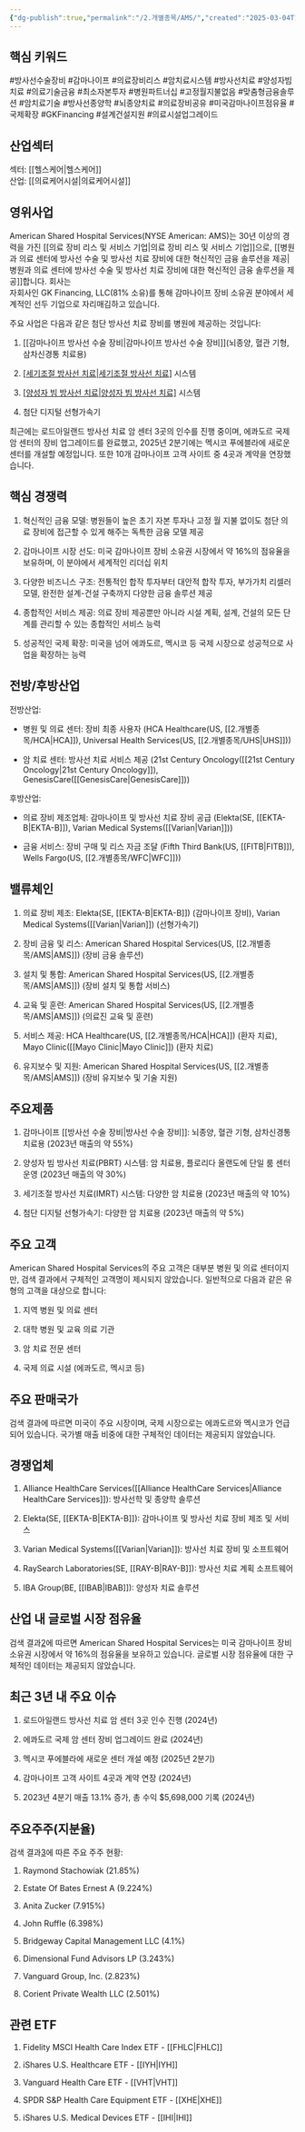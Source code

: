 ```yaml
---
{"dg-publish":true,"permalink":"/2.개별종목/AMS/","created":"2025-03-04T14:44:17.841+09:00","updated":"2025-06-03T20:05:57.642+09:00"}
---
```


## 핵심 키워드

#방사선수술장비 #감마나이프 #의료장비리스 #암치료시스템 #방사선치료 #양성자빔치료 #의료기술금융 #최소자본투자 #병원파트너십 #고정월지불없음 #맞춤형금융솔루션 #암치료기술 #방사선종양학 #뇌종양치료 #의료장비공유 #미국감마나이프점유율 #국제확장 #GKFinancing #설계건설지원 #의료시설업그레이드

## 산업섹터

섹터: [[헬스케어\|헬스케어]]  
산업: [[의료케어시설\|의료케어시설]]

## 영위사업

American Shared Hospital Services(NYSE American: AMS)는 30년 이상의 경력을 가진 [[의료 장비 리스 및 서비스 기업\|의료 장비 리스 및 서비스 기업]]으로, [[병원과 의료 센터에 방사선 수술 및 방사선 치료 장비에 대한 혁신적인 금융 솔루션을 제공\|병원과 의료 센터에 방사선 수술 및 방사선 치료 장비에 대한 혁신적인 금융 솔루션을 제공]]합니다. 회사는  
자회사인 GK Financing, LLC(81% 소유)를 통해 감마나이프 장비 소유권 분야에서 세계적인 선두 기업으로 자리매김하고 있습니다.

주요 사업은 다음과 같은 첨단 방사선 치료 장비를 병원에 제공하는 것입니다:

1. [[감마나이프 방사선 수술 장비\|감마나이프 방사선 수술 장비]](뇌종양, 혈관 기형, 삼차신경통 치료용)
    
2. [[세기조절 방사선 치료\|세기조절 방사선 치료]](IMRT) 시스템
    
3. [[양성자 빔 방사선 치료\|양성자 빔 방사선 치료]](PBRT) 시스템
    
4. 첨단 디지털 선형가속기
    

최근에는 로드아일랜드 방사선 치료 암 센터 3곳의 인수를 진행 중이며, 에콰도르 국제 암 센터의 장비 업그레이드를 완료했고, 2025년 2분기에는 멕시코 푸에블라에 새로운 센터를 개설할 예정입니다. 또한 10개 감마나이프 고객 사이트 중 4곳과 계약을 연장했습니다.

## 핵심 경쟁력

1. 혁신적인 금융 모델: 병원들이 높은 초기 자본 투자나 고정 월 지불 없이도 첨단 의료 장비에 접근할 수 있게 해주는 독특한 금융 모델 제공
    
2. 감마나이프 시장 선도: 미국 감마나이프 장비 소유권 시장에서 약 16%의 점유율을 보유하며, 이 분야에서 세계적인 리더십 위치
    
3. 다양한 비즈니스 구조: 전통적인 합작 투자부터 대안적 합작 투자, 부가가치 리셀러 모델, 완전한 설계-건설 구축까지 다양한 금융 솔루션 제공
    
4. 종합적인 서비스 제공: 의료 장비 제공뿐만 아니라 시설 계획, 설계, 건설의 모든 단계를 관리할 수 있는 종합적인 서비스 능력
    
5. 성공적인 국제 확장: 미국을 넘어 에콰도르, 멕시코 등 국제 시장으로 성공적으로 사업을 확장하는 능력
    

## 전방/후방산업

전방산업:

- 병원 및 의료 센터: 장비 최종 사용자 (HCA Healthcare(US, [[2.개별종목/HCA\|HCA]]), Universal Health Services(US, [[2.개별종목/UHS\|UHS]]))
    
- 암 치료 센터: 방사선 치료 서비스 제공 (21st Century Oncology([[21st Century Oncology\|21st Century Oncology]]), GenesisCare([[GenesisCare\|GenesisCare]]))
    

후방산업:

- 의료 장비 제조업체: 감마나이프 및 방사선 치료 장비 공급 (Elekta(SE, [[EKTA-B\|EKTA-B]]), Varian Medical Systems([[Varian\|Varian]]))
    
- 금융 서비스: 장비 구매 및 리스 자금 조달 (Fifth Third Bank(US, [[FITB\|FITB]]), Wells Fargo(US, [[2.개별종목/WFC\|WFC]]))
    

## 밸류체인

1. 의료 장비 제조: Elekta(SE, [[EKTA-B\|EKTA-B]]) (감마나이프 장비), Varian Medical Systems([[Varian\|Varian]]) (선형가속기)
    
2. 장비 금융 및 리스: American Shared Hospital Services(US, [[2.개별종목/AMS\|AMS]]) (장비 금융 솔루션)
    
3. 설치 및 통합: American Shared Hospital Services(US, [[2.개별종목/AMS\|AMS]]) (장비 설치 및 통합 서비스)
    
4. 교육 및 훈련: American Shared Hospital Services(US, [[2.개별종목/AMS\|AMS]]) (의료진 교육 및 훈련)
    
5. 서비스 제공: HCA Healthcare(US, [[2.개별종목/HCA\|HCA]]) (환자 치료), Mayo Clinic([[Mayo Clinic\|Mayo Clinic]]) (환자 치료)
    
6. 유지보수 및 지원: American Shared Hospital Services(US, [[2.개별종목/AMS\|AMS]]) (장비 유지보수 및 기술 지원)
    

## 주요제품

1. 감마나이프 [[방사선 수술 장비\|방사선 수술 장비]]: 뇌종양, 혈관 기형, 삼차신경통 치료용 (2023년 매출의 약 55%)
    
2. 양성자 빔 방사선 치료(PBRT) 시스템: 암 치료용, 플로리다 올랜도에 단일 룸 센터 운영 (2023년 매출의 약 30%)
    
3. 세기조절 방사선 치료(IMRT) 시스템: 다양한 암 치료용 (2023년 매출의 약 10%)
    
4. 첨단 디지털 선형가속기: 다양한 암 치료용 (2023년 매출의 약 5%)
    

## 주요 고객

American Shared Hospital Services의 주요 고객은 대부분 병원 및 의료 센터이지만, 검색 결과에서 구체적인 고객명이 제시되지 않았습니다. 일반적으로 다음과 같은 유형의 고객을 대상으로 합니다:

1. 지역 병원 및 의료 센터
    
2. 대학 병원 및 교육 의료 기관
    
3. 암 치료 전문 센터
    
4. 국제 의료 시설 (에콰도르, 멕시코 등)
    

## 주요 판매국가

검색 결과에 따르면 미국이 주요 시장이며, 국제 시장으로는 에콰도르와 멕시코가 언급되어 있습니다. 국가별 매출 비중에 대한 구체적인 데이터는 제공되지 않았습니다.

## 경쟁업체

1. Alliance HealthCare Services([[Alliance HealthCare Services\|Alliance HealthCare Services]]): 방사선학 및 종양학 솔루션
    
2. Elekta(SE, [[EKTA-B\|EKTA-B]]): 감마나이프 및 방사선 치료 장비 제조 및 서비스
    
3. Varian Medical Systems([[Varian\|Varian]]): 방사선 치료 장비 및 소프트웨어
    
4. RaySearch Laboratories(SE, [[RAY-B\|RAY-B]]): 방사선 치료 계획 소프트웨어
    
5. IBA Group(BE, [[IBAB\|IBAB]]): 양성자 치료 솔루션
    

## 산업 내 글로벌 시장 점유율

검색 결과[2](https://www.ashs.com/investors/)에 따르면 American Shared Hospital Services는 미국 감마나이프 장비 소유권 시장에서 약 16%의 점유율을 보유하고 있습니다. 글로벌 시장 점유율에 대한 구체적인 데이터는 제공되지 않았습니다.

## 최근 3년 내 주요 이슈

1. 로드아일랜드 방사선 치료 암 센터 3곳 인수 진행 (2024년)
    
2. 에콰도르 국제 암 센터 장비 업그레이드 완료 (2024년)
    
3. 멕시코 푸에블라에 새로운 센터 개설 예정 (2025년 2분기)
    
4. 감마나이프 고객 사이트 4곳과 계약 연장 (2024년)
    
5. 2023년 4분기 매출 13.1% 증가, 총 수익 $5,698,000 기록 (2024년)
    

## 주요주주(지분율)

검색 결과[3](https://sa.marketscreener.com/quote/stock/AMERICAN-SHARED-HOSPITAL--15036/company-shareholders/)에 따른 주요 주주 현황:

1. Raymond Stachowiak (21.85%)
    
2. Estate Of Bates Ernest A (9.224%)
    
3. Anita Zucker (7.915%)
    
4. John Ruffle (6.398%)
    
5. Bridgeway Capital Management LLC (4.1%)
    
6. Dimensional Fund Advisors LP (3.243%)
    
7. Vanguard Group, Inc. (2.823%)
    
8. Corient Private Wealth LLC (2.501%)
    

## 관련 ETF

1. Fidelity MSCI Health Care Index ETF - [[FHLC\|FHLC]]
    
2. iShares U.S. Healthcare ETF - [[IYH\|IYH]]
    
3. Vanguard Health Care ETF - [[VHT\|VHT]]
    
4. SPDR S&P Health Care Equipment ETF - [[XHE\|XHE]]
    
5. iShares U.S. Medical Devices ETF - [[IHI\|IHI]]